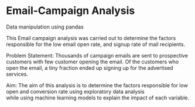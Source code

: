 # Email-Campaign Analysis
Data manipulation using pandas

This Email campaign analysis was carried out to determine the factors responsible for the low email open rate, and signup rate of mail  recipients.

Problem Statement: Thousands of campaign emails are sent to prospective customers with few customer opening the email. Of the customers who                   open the email, a tiny fraction ended up signing up for the advertised services.

Aim: The aim of this analysis is to determine the factors responsible for low open and conversion rate using exploratory data analysis  
      while using machine learning models to explain the impact of each variable.
